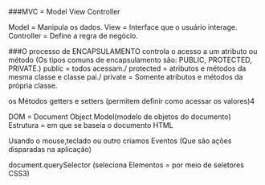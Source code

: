 ###MVC = Model View Controller

 Model = Manipula os dados.
 View = Interface que o usuário interage.
 Controller = Define a regra de negócio.

###O processo de ENCAPSULAMENTO controla o acesso a um atributo ou método (Os tipos comuns de encapsulamento são: PUBLIC, PROTECTED, PRIVATE.) 
public = todos acessam./ 
protected = atributos e métodos da mesma classe e classe pai./
private = Somente atributos e métodos da própria classe.

os Métodos getters e setters (permitem definir como acessar os valores)4

DOM = Document Object Model(modelo de objetos do documento)
Estrutura = em que se baseia o documento HTML

Usando o mouse,teclado ou outro criamos Eventos (Que são ações disparadas na aplicação)

document.querySelector (seleciona Elementos = por meio de seletores CSS3)

